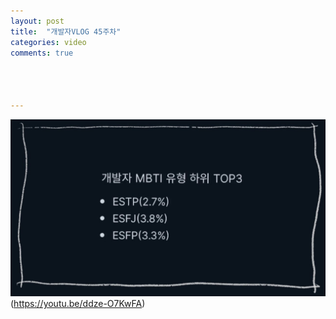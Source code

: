 ```yaml
---
layout: post
title:  "개발자VLOG 45주차"
categories: video 
comments: true




---
```






![썸네일](/assets/img/youtube/45.jpeg)(https://youtu.be/ddze-O7KwFA)













